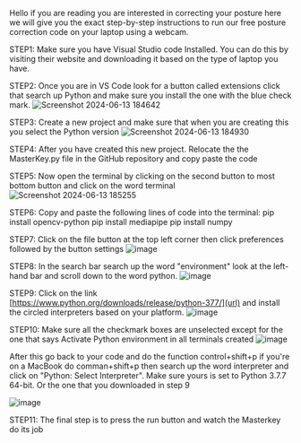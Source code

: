Hello if you are reading you are interested in correcting your posture here we will give you the exact step-by-step instructions to run our free posture correction code on your laptop using a webcam. 

STEP1:
Make sure you have Visual Studio code Installed. You can do this by visiting their website and downloading it based on the type of laptop you have.

STEP2:
Once you are in VS Code look for a button called extensions click that search up Python and make sure you install the one with the blue check mark.
![Screenshot 2024-06-13 184642](https://github.com/Masterkey-ai/Masterkey/assets/172676155/9f353d1f-fe4a-45c7-a09d-7b4af4e67e44)

STEP3:
Create a new project and make sure that when you are creating this you select the Python version
![Screenshot 2024-06-13 184930](https://github.com/Masterkey-ai/Masterkey/assets/172676155/83fbcab4-984e-404d-a469-705480537d57)

STEP4:
After you have created this new project. Relocate the the MasterKey.py file in the GitHub repository and copy paste the code



STEP5: Now open the terminal by clicking on the second button to most bottom button and click on the word terminal
![Screenshot 2024-06-13 185255](https://github.com/Masterkey-ai/Masterkey/assets/172676155/1075abc4-7d9f-4a3e-bd3c-a3ce7b2f31c4)

STEP6:
Copy and paste the following lines of code into the terminal:
pip install opencv-python
pip install mediapipe
pip install numpy

STEP7:
Click on the file button at the top left corner then click preferences followed by the button settings
![image](https://github.com/Masterkey-ai/Masterkey/assets/172676155/e7fa944a-f36d-48f1-9a80-758a55763834)

STEP8:
In the search bar search up the word "environment" look at the left-hand bar and scroll down to the word python.
![image](https://github.com/Masterkey-ai/Masterkey/assets/172676155/8956421d-11e9-4463-88cd-fd8aded572a2)

STEP9:
Click on the link [https://www.python.org/downloads/release/python-377/](url) and install the circled interpreters based on your platform.
![image](https://github.com/Masterkey-ai/Masterkey/assets/172676155/75f730d2-899c-4487-8a01-e34cedf14cd7)

STEP10:
Make sure all the checkmark boxes are unselected except for the one that says Activate Python environment in all terminals created
![image](https://github.com/Masterkey-ai/Masterkey/assets/172676155/648a4041-bb9b-4d41-969b-6325fa7f032d)

After this go back to your code and do the function control+shift+p if you're on a MacBook do comman+shift+p then search up the word interpreter and click on "Python: Select Interpreter".
Make sure yours is set to Python 3.7.7 64-bit. Or the one that you downloaded in step 9

![image](https://github.com/Masterkey-ai/Masterkey/assets/172676155/9bd44db9-6aea-49ff-a202-f4674ce1cddd)

STEP11:
The final step is to press the run button and watch the Masterkey do its job
